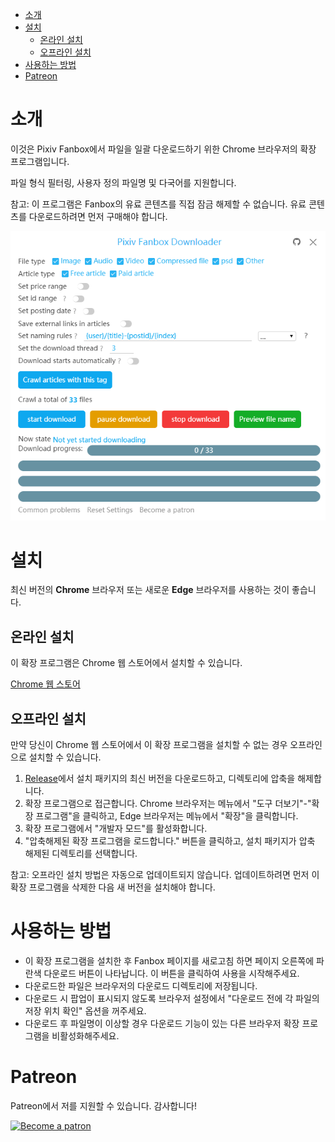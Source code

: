 <!-- TOC -->

- [소개](#introduction)
- [설치](#install)
  - [온라인 설치](#install-online)
  - [오프라인 설치](#offline-installation)
- [사용하는 방법](#how-to-use)
- [Patreon](#patreon)

<!-- /TOC -->

# 소개

이것은 Pixiv Fanbox에서 파일을 일괄 다운로드하기 위한 Chrome 브라우저의 확장 프로그램입니다.

파일 형식 필터링, 사용자 정의 파일명 및 다국어를 지원합니다.

참고: 이 프로그램은 Fanbox의 유료 콘텐츠를 직접 잠금 해제할 수 없습니다. 유료 콘텐츠를 다운로드하려면 먼저 구매해야 합니다.

![screenshot](screenshot/ui2.png)

# 설치

최신 버전의 **Chrome** 브라우저 또는 새로운 **Edge** 브라우저를 사용하는 것이 좋습니다.

## 온라인 설치

이 확장 프로그램은 Chrome 웹 스토어에서 설치할 수 있습니다.

[Chrome 웹 스토어](https://chrome.google.com/webstore/detail/pixiv-fanbox-downloader/ihnfpdchjnmlehnoeffgcbakfmdjcckn)


## 오프라인 설치

만약 당신이 Chrome 웹 스토어에서 이 확장 프로그램을 설치할 수 없는 경우 오프라인으로 설치할 수 있습니다.

1. [Release](https://github.com/xuejianxianzun/PixivFanboxDownloader/releases)에서 설치 패키지의 최신 버전을 다운로드하고, 디렉토리에 압축을 해제합니다.
2. 확장 프로그램으로 접근합니다. Chrome 브라우저는 메뉴에서 "도구 더보기"-"확장 프로그램"을 클릭하고, Edge 브라우저는 메뉴에서 "확장"을 클릭합니다.
3. 확장 프로그램에서 "개발자 모드"를 활성화합니다.
4. "압축해제된 확장 프로그램을 로드합니다." 버튼을 클릭하고, 설치 패키지가 압축 해제된 디렉토리를 선택합니다.

참고: 오프라인 설치 방법은 자동으로 업데이트되지 않습니다. 업데이트하려면 먼저 이 확장 프로그램을 삭제한 다음 새 버전을 설치해야 합니다.

# 사용하는 방법

- 이 확장 프로그램을 설치한 후 Fanbox 페이지를 새로고침 하면 페이지 오른쪽에 파란색 다운로드 버튼이 나타납니다. 이 버튼을 클릭하여 사용을 시작해주세요.
- 다운로드한 파일은 브라우저의 다운로드 디렉토리에 저장됩니다.
- 다운로드 시 팝업이 표시되지 않도록 브라우저 설정에서 "다운로드 전에 각 파일의 저장 위치 확인" 옵션을 꺼주세요.
- 다운로드 후 파일명이 이상할 경우 다운로드 기능이 있는 다른 브라우저 확장 프로그램을 비활성화해주세요.

# Patreon

Patreon에서 저를 지원할 수 있습니다. 감사합니다!

<a href='https://www.patreon.com/xuejianxianzun'><img src='https://c5.patreon.com/external/logo/become_a_patron_button.png' alt='Become a patron' width='140px' /></a>